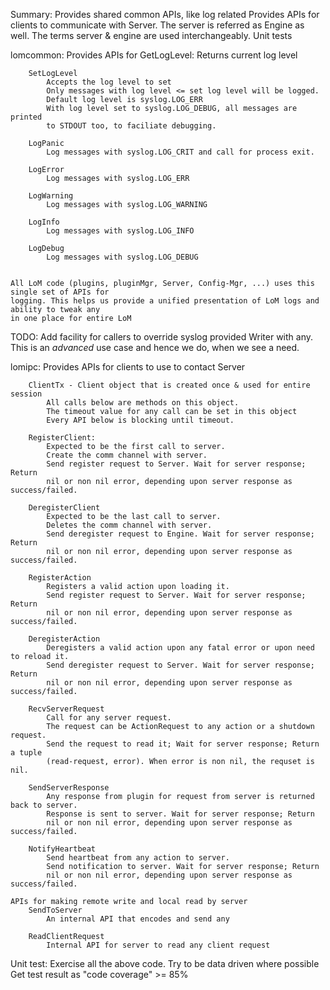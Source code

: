 Summary:
    Provides shared common APIs, like log related
    Provides APIs for clients to communicate with Server.
    The server is referred as Engine as well. 
    The terms server & engine are used interchangeably.
    Unit tests


lomcommon:
    Provides APIs for
        GetLogLevel:
            Returns current log level

        SetLogLevel
            Accepts the log level to set
            Only messages with log level <= set log level will be logged.
            Default log level is syslog.LOG_ERR
            With log level set to syslog.LOG_DEBUG, all messages are printed
            to STDOUT too, to faciliate debugging.
           
        LogPanic
            Log messages with syslog.LOG_CRIT and call for process exit.

        LogError
            Log messages with syslog.LOG_ERR

        LogWarning
            Log messages with syslog.LOG_WARNING

        LogInfo
            Log messages with syslog.LOG_INFO

        LogDebug
            Log messages with syslog.LOG_DEBUG
            
    
    All LoM code (plugins, pluginMgr, Server, Config-Mgr, ...) uses this single set of APIs for
    logging. This helps us provide a unified presentation of LoM logs and ability to tweak any
    in one place for entire LoM

TODO:
    Add facility for callers to override syslog provided Writer with any. 
    This is an *advanced* use case and hence we do, when we see a need.


lomipc:
    Provides APIs for clients to use to contact Server

        ClientTx - Client object that is created once & used for entire session
            All calls below are methods on this object.
            The timeout value for any call can be set in this object 
            Every API below is blocking until timeout.

        RegisterClient:
            Expected to be the first call to server.
            Create the comm channel with server.
            Send register request to Server. Wait for server response; Return
            nil or non nil error, depending upon server response as success/failed.
            
        DeregisterClient
            Expected to be the last call to server.
            Deletes the comm channel with server.
            Send deregister request to Engine. Wait for server response; Return
            nil or non nil error, depending upon server response as success/failed.

        RegisterAction
            Registers a valid action upon loading it.
            Send register request to Server. Wait for server response; Return
            nil or non nil error, depending upon server response as success/failed.

        DeregisterAction
            Deregisters a valid action upon any fatal error or upon need to reload it.
            Send deregister request to Server. Wait for server response; Return
            nil or non nil error, depending upon server response as success/failed.

        RecvServerRequest
            Call for any server request. 
            The request can be ActionRequest to any action or a shutdown request.
            Send the request to read it; Wait for server response; Return a tuple
            (read-request, error). When error is non nil, the requset is nil.

        SendServerResponse
            Any response from plugin for request from server is returned back to server.
            Response is sent to server. Wait for server response; Return
            nil or non nil error, depending upon server response as success/failed.

        NotifyHeartbeat
            Send heartbeat from any action to server.
            Send notification to server. Wait for server response; Return
            nil or non nil error, depending upon server response as success/failed.

    APIs for making remote write and local read by server
        SendToServer
            An internal API that encodes and send any

        ReadClientRequest
            Internal API for server to read any client request


Unit test:
    Exercise all the above code.
    Try to be data driven where possible
    Get test result as "code coverage" >= 85%

    
